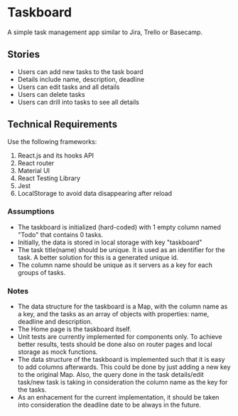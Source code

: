 # Taskboard
A simple task management app similar to Jira, Trello or Basecamp.

## Stories 
- Users can add new tasks to the task board  
- Details include name, description, deadline 
- Users can edit tasks and all details 
- Users can delete tasks 
- Users can drill into tasks to see all details

## Technical Requirements 
Use the following frameworks: 
1. React.js and its hooks API 
2. React router 
3. Material UI 
4. React Testing Library 
5. Jest 
6. LocalStorage to avoid data disappearing after reload

### Assumptions
- The taskboard is initialized (hard-coded) with 1 empty column named "Todo" that contains 0 tasks.
- Initially, the data is stored in local storage with key "taskboard"
- The task title(name) should be unique. It is used as an identifier for the task. A better solution for this is a generated unique id.
- The column name should be unique as it servers as a key for each groups of tasks.

### Notes
- The data structure for the taskboard is a Map, with the column name as a key, and the tasks as an array of objects with properties: name, deadline and description.
- The Home page is the taskboard itself.
- Unit tests are currently implemented for components only. To achieve better results, tests should be done also on router pages and local storage as mock functions.
- The data structure of the taskboard is implemented such that it is easy to add columns afterwards. This could be done by just adding a new key to the original Map. Also, the query done in the task details/edit task/new task is taking in consideration the column name as the key for the tasks.
- As an enhacement for the current implementation, it should be taken into consideration the deadline date to be always in the future.


